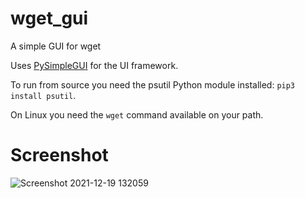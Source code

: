 # wget_gui
A simple GUI for wget

Uses [PySimpleGUI](http://pysimplegui.org) for the UI framework.

To run from source you need the psutil Python module installed: ```pip3 install psutil```.

On Linux you need the ```wget``` command available on your path.

# Screenshot

![Screenshot 2021-12-19 132059](https://user-images.githubusercontent.com/1872642/146676348-d8c6ee7f-cc81-44b9-8a17-010a880b0afb.png)
